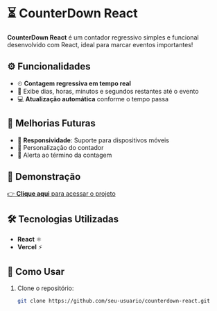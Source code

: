 # ⏳ CounterDown React

**CounterDown React** é um contador regressivo simples e funcional desenvolvido com React, ideal para marcar eventos importantes!

## ⚙️ Funcionalidades

- ⏲ **Contagem regressiva em tempo real**
- 📆 Exibe dias, horas, minutos e segundos restantes até o evento
- 💻 **Atualização automática** conforme o tempo passa

## 🚧 Melhorias Futuras

- 📱 **Responsividade**: Suporte para dispositivos móveis
- 🎨 Personalização do contador
- 🔔 Alerta ao término da contagem

## 🚀 Demonstração

[👉 **Clique aqui** para acessar o projeto](https://counterdown-react.vercel.app/)

## 🛠 Tecnologias Utilizadas

- **React** ⚛️
- **Vercel** ⚡

## 📝 Como Usar

1. Clone o repositório:
   ```bash
   git clone https://github.com/seu-usuario/counterdown-react.git
